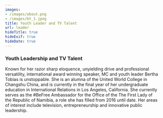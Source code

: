 ```yaml
---
images:
- /images/about.png
- /images/bt_1.jpeg 
title: Youth Leader and TV Talent
url: leader
hideTitle: true
hideExif: true
hideDate: true
---
```


### Youth Leadership and TV Talent

Known for her razor sharp eloquence, unyielding drive and professional versatility, international award winning speaker, MC and youth leader Bertha Tobias is unstoppable. She is an alumna of the United World College in Changshu China, and is currently in the final year of her undergraduate education in International Relations in Los Angeles, California. She currently serves as the #BeFree Ambassador for the Office of the The First Lady of the Republic of Namibia, a role she has filled from 2016 until date. Her areas of interest include television, entrepreneurship and innovative public leadership.